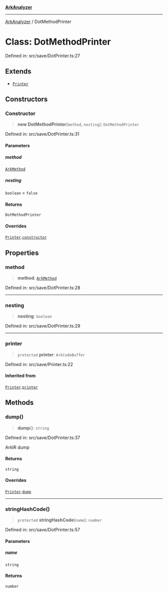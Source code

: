 [**ArkAnalyzer**](../README.md)

***

[ArkAnalyzer](../globals.md) / DotMethodPrinter

# Class: DotMethodPrinter

Defined in: src/save/DotPrinter.ts:27

## Extends

- [`Printer`](Printer.md)

## Constructors

### Constructor

> **new DotMethodPrinter**(`method`, `nesting`): `DotMethodPrinter`

Defined in: src/save/DotPrinter.ts:31

#### Parameters

##### method

[`ArkMethod`](ArkMethod.md)

##### nesting

`boolean` = `false`

#### Returns

`DotMethodPrinter`

#### Overrides

[`Printer`](Printer.md).[`constructor`](Printer.md#constructor)

## Properties

### method

> **method**: [`ArkMethod`](ArkMethod.md)

Defined in: src/save/DotPrinter.ts:28

***

### nesting

> **nesting**: `boolean`

Defined in: src/save/DotPrinter.ts:29

***

### printer

> `protected` **printer**: `ArkCodeBuffer`

Defined in: src/save/Printer.ts:22

#### Inherited from

[`Printer`](Printer.md).[`printer`](Printer.md#printer)

## Methods

### dump()

> **dump**(): `string`

Defined in: src/save/DotPrinter.ts:37

ArkIR dump

#### Returns

`string`

#### Overrides

[`Printer`](Printer.md).[`dump`](Printer.md#dump)

***

### stringHashCode()

> `protected` **stringHashCode**(`name`): `number`

Defined in: src/save/DotPrinter.ts:57

#### Parameters

##### name

`string`

#### Returns

`number`
